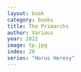```yaml
---
layout: book
category: books
title: The Primarchs
author: Various
year: 2022
image: tp.jpg
index: 20
series: "Horus Heresy"
---
```

